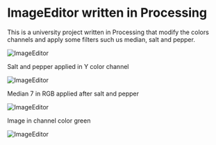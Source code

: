 # ImageEditor written in Processing

This is a university project written in Processing that modify the colors channels and apply some filters such us median, salt and pepper.

![ImageEditor](https://raw.githubusercontent.com/Helias/ImageEditor-Processing-/master/doc/screen1.png "ImageEditor Processing")

Salt and pepper applied in Y color channel

![ImageEditor](https://raw.githubusercontent.com/Helias/ImageEditor-Processing-/master/doc/screen2.png "ImageEditor Processing")

Median 7 in RGB applied after salt and pepper

![ImageEditor](https://raw.githubusercontent.com/Helias/ImageEditor-Processing-/master/doc/screen3.png "ImageEditor Processing")

Image in channel color green

![ImageEditor](https://raw.githubusercontent.com/Helias/ImageEditor-Processing-/master/doc/screen4.png "ImageEditor Processing")

